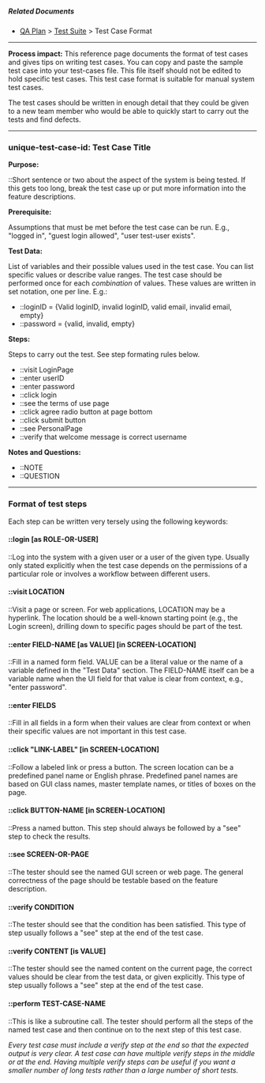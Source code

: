 <!-- markdownlint-disable-next-line first-line-h1 -->

##### Related Documents

- [QA Plan](QA-Plan) > [Test Suite](Test-Suite) > Test Case Format

---

**Process impact:** This reference page documents the format of test
cases and gives tips on writing test cases. You can copy and paste the
sample test case into your test-cases file. This file itself should
not be edited to hold specific test cases.
This test case format is suitable for manual system test cases.

The test cases should be written in enough detail that they could be
given to a new team member who would be able to quickly start to carry
out the tests and find defects.

---

### unique-test-case-id: Test Case Title

**Purpose:**

::Short sentence or two about the aspect of the system is being tested. If this gets too long, break the test case up or put more information into the feature descriptions.

**Prerequisite:**

Assumptions that must be met before the test case can be run. E.g., &quot;logged in&quot;, &quot;guest login allowed&quot;, &quot;user test-user exists&quot;.

**Test Data:**

List of variables and their possible values used in the test case. You can list specific values or describe value ranges. The test case should be performed once for each _combination_ of values. These values are written in set notation, one per line. E.g.:

- ::loginID = {Valid loginID, invalid loginID, valid email, invalid email, empty}
- ::password = {valid, invalid, empty}

**Steps:**

Steps to carry out the test. See step formating rules below.

- ::visit LoginPage
- ::enter userID
- ::enter password
- ::click login
- ::see the terms of use page
- ::click agree radio button at page bottom
- ::click submit button
- ::see PersonalPage
- ::verify that welcome message is correct username

**Notes and Questions:**

- ::NOTE
- ::QUESTION

---

### Format of test steps

Each step can be written very tersely using the following keywords:

#### ::login \[as ROLE-OR-USER\]

::Log into the system with a given user or a user of the given type.
Usually only stated explicitly when the test case depends on the
permissions of a particular role or involves a workflow between
different users.

#### ::visit LOCATION

::Visit a page or screen. For web applications, LOCATION may be
a hyperlink. The location should be a well-known starting point
(e.g., the Login screen), drilling down to specific pages should be
part of the test.

#### ::enter FIELD-NAME \[as VALUE\] \[in SCREEN-LOCATION\]

::Fill in a named form field. VALUE can be a literal value or the name
of a variable defined in the "Test Data" section. The FIELD-NAME
itself can be a variable name when the UI field for that value is
clear from context, e.g., "enter password".

#### ::enter FIELDS

::Fill in all fields in a form when their values are clear from
context or when their specific values are not important in this
test case.

#### ::click "LINK-LABEL" \[in SCREEN-LOCATION\]

::Follow a labeled link or press a button. The screen location can be
a predefined panel name or English phrase. Predefined panel names
are based on GUI class names, master template names, or titles of
boxes on the page.

#### ::click BUTTON-NAME \[in SCREEN-LOCATION\]

::Press a named button. This step should always be followed by a "see"
step to check the results.

#### ::see SCREEN-OR-PAGE

::The tester should see the named GUI screen or web page. The general
correctness of the page should be testable based on the
feature description.

#### ::verify CONDITION

::The tester should see that the condition has been satisfied. This
type of step usually follows a "see" step at the end of the
test case.

#### ::verify CONTENT \[is VALUE\]

::The tester should see the named content on the current page, the
correct values should be clear from the test data, or
given explicitly. This type of step usually follows a "see" step at
the end of the test case.

#### ::perform TEST-CASE-NAME

::This is like a subroutine call. The tester should perform all the
steps of the named test case and then continue on to the next step
of this test case.

_Every test case must include a verify step at the end so that the
expected output is very clear. A test case can have multiple verify
steps in the middle or at the end. Having multiple verify steps can be
useful if you want a smaller number of long tests rather than a large
number of short tests._
